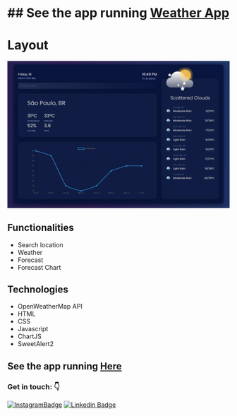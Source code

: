 # ## See the app running [ Weather App](https://weather-xi-flax.vercel.app/)
# Layout
![enter image description here](https://github.com/ViniSCode/weather-app/blob/main/assets/layout_alt.png?raw=true)
## Functionalities

-   Search location
-   Weather
-  Forecast
-  Forecast Chart

## Technologies
- OpenWeatherMap API
-  HTML
-  CSS
-  Javascript
-  ChartJS
-  SweetAlert2
## See the app running  [Here](https://weather-xi-flax.vercel.app/)

### Get in touch: 👇 
[![InstagramBadge](https://img.shields.io/badge/-@rodriguesvini.dev-D60187?style=flat-square&labelColor=D60187&logo=instagram&logoColor=white&link=https://instagram.com/rodriguesvini.dev)](https://instagram.com/rodriguesvini.dev) [![Linkedin Badge](https://img.shields.io/badge/-Vinicius%20Rodrigues-1B63F5?style=flat-square&logo=Linkedin&logoColor=white&link=https://www.linkedin.com/in/vinicius-rodrigues-5897831b8/)](https://www.linkedin.com/in/vinicius-rodrigues-5897831b8/) 

